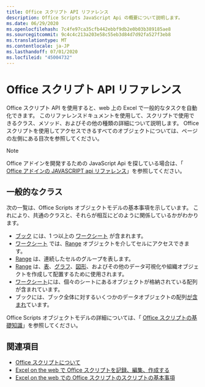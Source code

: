 ```yaml
---
title: Office スクリプト API リファレンス
description: Office Scripts JavaScript Api の概要について説明します。
ms.date: 06/29/2020
ms.openlocfilehash: 7c4fe97ca35cfb442ebbf9db2e0b03b389185ae8
ms.sourcegitcommit: 9c4c4c213a203e58c55eb3d84d7d92fa527f3eb8
ms.translationtype: MT
ms.contentlocale: ja-JP
ms.lasthandoff: 07/01/2020
ms.locfileid: "45004732"
---
```

# <a name="office-scripts-api-reference"></a>Office スクリプト API リファレンス

Office スクリプト API を使用すると、web 上の Excel で一般的なタスクを自動化できます。 このリファレンスドキュメントを使用して、スクリプトで使用できるクラス、メソッド、およびその他の種類の詳細について説明します。 Office スクリプトを使用してアクセスできるすべてのオブジェクトについては、ページの左側にある目次を参照してください。

> [!NOTE]
> Office アドインを開発するための JavaScript Api を探している場合は、「 [Office アドインの JAVASCRIPT api リファレンス](/javascript/api/overview?view=excel-js-preview)」を参照してください。

## <a name="common-classes"></a>一般的なクラス

次の一覧は、Office Scripts オブジェクトモデルの基本事項を示しています。 これにより、共通のクラスと、それらが相互にどのように関係しているかがわかります。

- [ブック](/javascript/api/office-scripts/excelscript/excelscript.workbook) には、1 つ以上の [ワークシート](/javascript/api/office-scripts/excelscript/excelscript.worksheet) が含まれます。
- [ワークシート](/javascript/api/office-scripts/excelscript/excelscript.worksheet) では、[Range](/javascript/api/office-scripts/excelscript/excelscript.range) オブジェクトを介してセルにアクセスできます。
- [Range](/javascript/api/office-scripts/excelscript/excelscript.range) は、連続したセルのグループを表します。
- [Range](/javascript/api/office-scripts/excelscript/excelscript.range) は、[表](/javascript/api/office-scripts/excelscript/excelscript.table)、[グラフ](/javascript/api/office-scripts/excelscript/excelscript.chart)、[図形](/javascript/api/office-scripts/excelscript/excelscript.shape)、およびその他のデータ可視化や組織オブジェクトを作成して配置するために使用されます。
- [ワークシート](/javascript/api/office-scripts/excelscript/excelscript.worksheet)には、個々のシートにあるオブジェクトが格納されている配列が含まれています。
- ブックには、ブック全体に対するいくつかのデータオブジェクトの配列[が含まれ](/javascript/api/office-scripts/excelscript/excelscript.workbook)ています。

Office Scripts オブジェクトモデルの詳細については、「 [Office スクリプトの基礎知識](/office/dev/scripts/develop/scripting-fundamentals)」を参照してください。

## <a name="see-also"></a>関連項目

- [Office スクリプトについて](/office/dev/scripts/overview/excel)
- [Excel on the web で Office スクリプトを記録、編集、作成する](/office/dev/scripts/tutorials/excel-tutorial)
- [Excel on the web での Office スクリプトのスクリプトの基本事項](/office/dev/scripts/develop/scripting-fundamentals)
